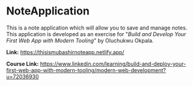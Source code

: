 # NoteApplication
This is a note application which will allow you to save and manage notes. This application is developed as an exercise for "_Build and Develop Your First Web App with Modern Tooling_" by Oluchukwu Okpala. 

**Link:** https://thisismubashirnoteapp.netlify.app/

**Course Link:** https://www.linkedin.com/learning/build-and-deploy-your-first-web-app-with-modern-tooling/modern-web-development?u=72036930
